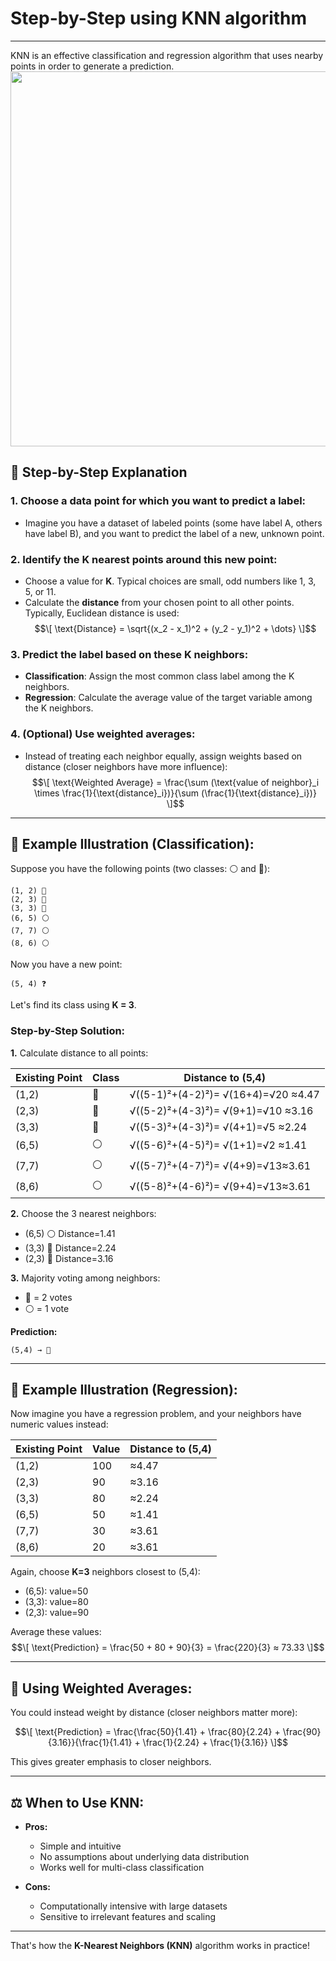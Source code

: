 # Step-by-Step using KNN algorithm
---
KNN is an effective classification and regression algorithm that uses nearby points in order to generate a prediction.
<img src="https://github.com/user-attachments/assets/18155613-c342-40c3-b2ff-5f78fc897f7b" width="600"/>

## 📌 **Step-by-Step Explanation**

### 1. **Choose a data point for which you want to predict a label:**
- Imagine you have a dataset of labeled points (some have label A, others have label B), and you want to predict the label of a new, unknown point.

### 2. **Identify the K nearest points around this new point:**
- Choose a value for **K**. Typical choices are small, odd numbers like 1, 3, 5, or 11.
- Calculate the **distance** from your chosen point to all other points. Typically, Euclidean distance is used:
$$\[
\text{Distance} = \sqrt{(x_2 - x_1)^2 + (y_2 - y_1)^2 + \dots}
\]$$

### 3. **Predict the label based on these K neighbors:**
- **Classification**: Assign the most common class label among the K neighbors.
- **Regression**: Calculate the average value of the target variable among the K neighbors.

### 4. **(Optional) Use weighted averages:**
- Instead of treating each neighbor equally, assign weights based on distance (closer neighbors have more influence):
  $$\[
  \text{Weighted Average} = \frac{\sum (\text{value of neighbor}_i \times \frac{1}{\text{distance}_i})}{\sum (\frac{1}{\text{distance}_i})}
  \]$$

---

## 🚀 **Example Illustration (Classification)**:

Suppose you have the following points (two classes: ⚪️ and 🔵):

```
(1, 2) 🔵 
(2, 3) 🔵
(3, 3) 🔵
(6, 5) ⚪️
(7, 7) ⚪️
(8, 6) ⚪️
```

Now you have a new point:  
```
(5, 4) ❓
```

Let's find its class using **K = 3**.

### Step-by-Step Solution:

**1.** Calculate distance to all points:

| Existing Point | Class | Distance to (5,4)                |
|----------------|-------|----------------------------------|
| (1,2)          | 🔵    | √((5-1)²+(4-2)²)= √(16+4)=√20 ≈4.47|
| (2,3)          | 🔵    | √((5-2)²+(4-3)²)= √(9+1)=√10 ≈3.16 |
| (3,3)          | 🔵    | √((5-3)²+(4-3)²)= √(4+1)=√5 ≈2.24  |
| (6,5)          | ⚪️    | √((5-6)²+(4-5)²)= √(1+1)=√2 ≈1.41  |
| (7,7)          | ⚪️    | √((5-7)²+(4-7)²)= √(4+9)=√13≈3.61 |
| (8,6)          | ⚪️    | √((5-8)²+(4-6)²)= √(9+4)=√13≈3.61 |

**2.** Choose the 3 nearest neighbors:
- (6,5) ⚪️ Distance=1.41  
- (3,3) 🔵 Distance=2.24  
- (2,3) 🔵 Distance=3.16  

**3.** Majority voting among neighbors:
- 🔵 = 2 votes
- ⚪️ = 1 vote

**Prediction:**  
```
(5,4) → 🔵
```

---

## 📐 **Example Illustration (Regression)**:

Now imagine you have a regression problem, and your neighbors have numeric values instead:

| Existing Point | Value | Distance to (5,4)|
|----------------|-------|-------------------|
| (1,2)          | 100   | ≈4.47             |
| (2,3)          | 90    | ≈3.16             |
| (3,3)          | 80    | ≈2.24             |
| (6,5)          | 50    | ≈1.41             |
| (7,7)          | 30    | ≈3.61             |
| (8,6)          | 20    | ≈3.61             |

Again, choose **K=3** neighbors closest to (5,4):

- (6,5): value=50
- (3,3): value=80
- (2,3): value=90

Average these values:
$$\[
\text{Prediction} = \frac{50 + 80 + 90}{3} = \frac{220}{3} ≈ 73.33
\]$$

---

## 🎯 **Using Weighted Averages**:

You could instead weight by distance (closer neighbors matter more):

$$\[
\text{Prediction} = \frac{\frac{50}{1.41} + \frac{80}{2.24} + \frac{90}{3.16}}{\frac{1}{1.41} + \frac{1}{2.24} + \frac{1}{3.16}} 
\]$$

This gives greater emphasis to closer neighbors.

---

## ⚖️ **When to Use KNN:**

- **Pros:**
  - Simple and intuitive
  - No assumptions about underlying data distribution
  - Works well for multi-class classification
  
- **Cons:**
  - Computationally intensive with large datasets
  - Sensitive to irrelevant features and scaling

---

That's how the **K-Nearest Neighbors (KNN)** algorithm works in practice!

